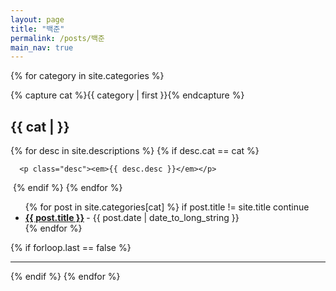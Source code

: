 ```yaml
---
layout: page
title: "백준"
permalink: /posts/백준
main_nav: true
---
```


{% for category in site.categories %}	

  {% capture cat %}{{ category | first }}{% endcapture %}

  <h2 id="{{cat}}">{{ cat |  }}</h2>

  {% for desc in site.descriptions %}
    {% if desc.cat == cat %}

      <p class="desc"><em>{{ desc.desc }}</em></p>

​    {% endif %}
  {% endfor %}

  <ul class="posts-list">
  {% for post in site.categories[cat] %}
      if post.title != site.title
   			continue
    <li>
      <strong>
        <a href="{{ post.url | prepend: site.baseurl }}">{{ post.title }}</a>
      </strong>
      <span class="post-date">- {{ post.date | date_to_long_string }}</span>
    </li>
  {% endfor %}
  </ul>

  {% if forloop.last == false %}<hr>{% endif %}
{% endfor %}
<br>

